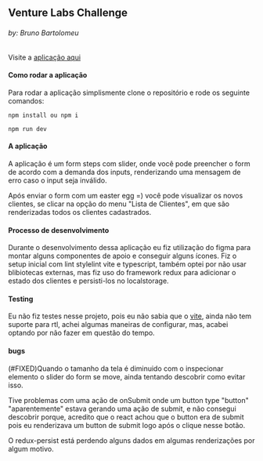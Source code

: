 ## Venture Labs Challenge
###### by: Bruno Bartolomeu

Visite a [aplicação aqui](https://venture-labs-challenge-brunocbart.vercel.app/)

#### Como rodar a aplicação

Para rodar a aplicação simplismente clone o repositório e rode os seguinte comandos:

```
npm install ou npm i
```

```
npm run dev
```

#### A aplicação

A aplicação é um form steps com slider, onde você pode preencher o form de acordo com a demanda dos inputs, renderizando uma mensagem de erro caso o input seja inválido.

Após enviar o form com um easter egg =)
você pode visualizar os novos clientes, se clicar na opção do menu "Lista de Clientes", em que são renderizadas todos os clientes cadastrados.

#### Processo de desenvolvimento

Durante o desenvolvimento dessa aplicação eu fiz utilização do figma para montar
alguns componentes de apoio e conseguir
alguns ícones.
Fiz o setup inicial com lint stylelint vite e typescript, também optei por não usar blibiotecas externas, mas fiz uso do framework redux para adicionar o estado dos clientes e persisti-los no localstorage.


#### Testing

Eu não fiz testes nesse projeto, pois eu não sabia que o [vite](https://vitejs.dev/), ainda não tem suporte para rtl, achei algumas maneiras de configurar, mas, acabei optando por não fazer em questão do tempo.


#### bugs

(#FIXED)Quando o tamanho da tela é diminuido com o inspecionar elemento o slider do form se move, ainda tentando descobrir como evitar isso. 

Tive problemas com uma ação de onSubmit onde um button type "button" "aparentemente" estava gerando uma ação de submit, e não consegui descobrir porque, acredito que o react achou que o button era de submit pois eu renderizava um button de submit logo após o clique nesse botão.

O redux-persist está perdendo alguns dados em algumas renderizações por algum motivo.
